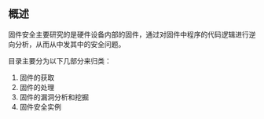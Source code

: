 ## 概述

固件安全主要研究的是硬件设备内部的固件，通过对固件中程序的代码逻辑进行逆向分析，从而从中发其中的安全问题。

目录主要分为以下几部分来归类：

1. 固件的获取
2. 固件的处理
3. 固件的漏洞分析和挖掘
4. 固件安全实例

